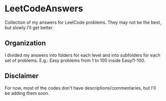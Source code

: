 # LeetCodeAnswers
Collection of my answers for LeetCode problems. They may not be the best, but slowly I'll get better.

## Organization
I divided my answers into folders for each level and into subfolders for each set of problems. E.g.: Easy problems from 1 to 100 inside Easy/1-100.

## Disclaimer
For now, most of the codes don't have descriptions/commentaries, but I'll be adding them soon.
